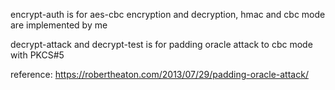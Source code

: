 encrypt-auth is for aes-cbc encryption and decryption, hmac and cbc mode are implemented by me

decrypt-attack and decrypt-test is for padding oracle attack to cbc mode with PKCS#5


reference: https://robertheaton.com/2013/07/29/padding-oracle-attack/
